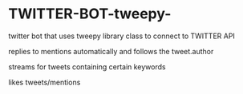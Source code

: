 # TWITTER-BOT-tweepy-
twitter bot  that uses tweepy library class to connect  to TWITTER API

replies to mentions automatically and follows the tweet.author

streams for tweets containing certain keywords

likes tweets/mentions

